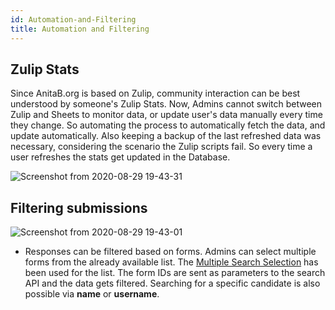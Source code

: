 ```yaml
---
id: Automation-and-Filtering
title: Automation and Filtering
---
```


## Zulip Stats
Since AnitaB.org is based on Zulip, community interaction can be best understood by someone's Zulip Stats. Now, Admins cannot switch between Zulip and Sheets to monitor data, or update user's data manually every time they change. So automating the process to automatically fetch the data, and update automatically. Also keeping a backup of the last refreshed data was necessary, considering the scenario the Zulip scripts fail. So every time a user refreshes the stats get updated in the Database.

![Screenshot from 2020-08-29 19-43-31](https://user-images.githubusercontent.com/43119923/91638991-010abf00-ea31-11ea-9b29-bf34126cab1e.png)

## Filtering submissions
![Screenshot from 2020-08-29 19-43-01](https://user-images.githubusercontent.com/43119923/91639030-462ef100-ea31-11ea-8760-2d70a5e3cf54.png)

- Responses can be filtered based on forms. Admins can select multiple forms from the already available list. The [Multiple Search Selection](https://react.semantic-ui.com/modules/dropdown/#types-multiple-search-selection) has been used for the list. The form IDs are sent as parameters to the search API and the data gets filtered. Searching for a specific candidate is also possible via **name** or **username**.
